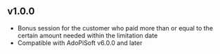 ## v1.0.0
* Bonus session for the customer who paid more than or equal to the certain amount needed within the limitation date
* Compatible with AdoPiSoft v6.0.0 and later